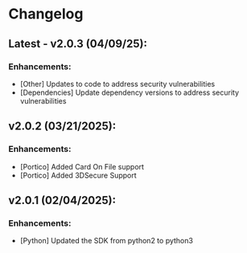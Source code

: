 # Changelog

## Latest - v2.0.3 (04/09/25):

### Enhancements:

- [Other] Updates to code to address security vulnerabilities
- [Dependencies] Update dependency versions to address security vulnerabilities

## v2.0.2 (03/21/2025):

### Enhancements:

- [Portico] Added Card On File support
- [Portico] Added 3DSecure Support

## v2.0.1 (02/04/2025):

### Enhancements:

- [Python] Updated the SDK from python2 to python3